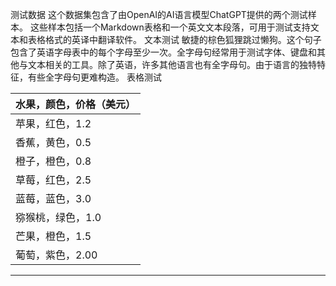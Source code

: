 测试数据
这个数据集包含了由OpenAI的AI语言模型ChatGPT提供的两个测试样本。
这些样本包括一个Markdown表格和一个英文文本段落，可用于测试支持文本和表格格式的英译中翻译软件。
文本测试
敏捷的棕色狐狸跳过懒狗。这个句子包含了英语字母表中的每个字母至少一次。全字母句经常用于测试字体、键盘和其他与文本相关的工具。除了英语，许多其他语言也有全字母句。由于语言的独特特征，有些全字母句更难构造。
表格测试

| 水果，颜色，价格（美元） |
| --- |
| 苹果，红色，1.2 |
| 香蕉，黄色，0.5 |
| 橙子，橙色，0.8 |
| 草莓，红色，2.5 |
| 蓝莓，蓝色，3.0 |
| 猕猴桃，绿色，1.0 |
| 芒果，橙色，1.5 |
| 葡萄，紫色，2.00 |

---

